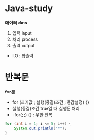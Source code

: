 # Java-study

**데이터 data**
1. 입력 input
2. 처리 process
3. 출력 output
- I.O : 입출력

# 반복문

**for문**
- for (초기값 ; 실행(종결)조건 ; 증감설정) {}
- 실행(종결)조건 true일 때 실행문 처리
- -for(; ;) {} : 무한 반복

```java
for (int i = 1; i <= 5; i++) {
	System.out.println("*");
}
```
